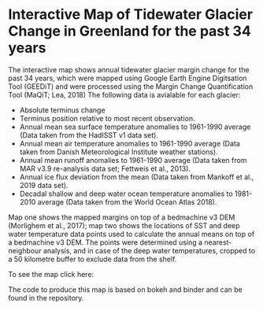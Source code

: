 # **Interactive Map of Tidewater Glacier Change in Greenland for the past 34 years**

The interactive map shows annual tidewater glacier margin change for the past 34 years, which were mapped using Google Earth Engine Digitsation Tool (GEEDiT) and were processed using the Margin Change Quantification Tool (MaQiT; Lea, 2018)
The following data is avialable for each glacier:

 - Absolute terminus change 
 - Terminus position relative to most recent observation.
 - Annual mean sea surface temperature anomalies to 1961-1990 average (Data taken from the HadISST v1 data set).
 - Annual mean air temperature anomalies to 1961-1990 average (Data taken from Danish Meteorological Institute weather stations).
 - Annual mean runoff anomalies to 1961-1990 average (Data taken from MAR v3.9 re-analysis data set; Fettweis et al., 2013).
 - Annual ice flux deviation from the mean (Data taken from Mankoff et al., 2019 data set).
 - Decadal shallow and deep water ocean temperature anomalies to 1981-2010 average (Data taken from the World Ocean Atlas 2018). 
 
Map one shows the mapped margins on top of a bedmachine v3 DEM (Morlighem et al., 2017); map two shows the locations of SST and deep water temperature data points used to calculate the annual means on top of a bedmachine v3 DEM. The points were determined using a nearest-neighbour analysis, and in case of the deep water temperatures, cropped to a 50 kilometre buffer to exclude data from the shelf. 

To see the map click here:



The code to produce this map is based on bokeh and binder and can be found in the repository. 
